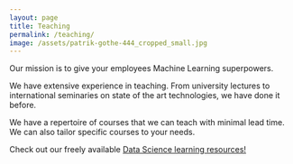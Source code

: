 ```yaml
---
layout: page
title: Teaching
permalink: /teaching/
image: /assets/patrik-gothe-444_cropped_small.jpg
---
```


Our mission is to give your employees Machine Learning superpowers.

We have extensive experience in teaching. From university lectures to international seminaries on state of the art technologies, we have done it before.

We have a repertoire of courses that we can teach with minimal lead time. We can also tailor specific courses to your needs.

Check out our freely available <a href="/teachingresources/">Data Science learning resources! </a>
